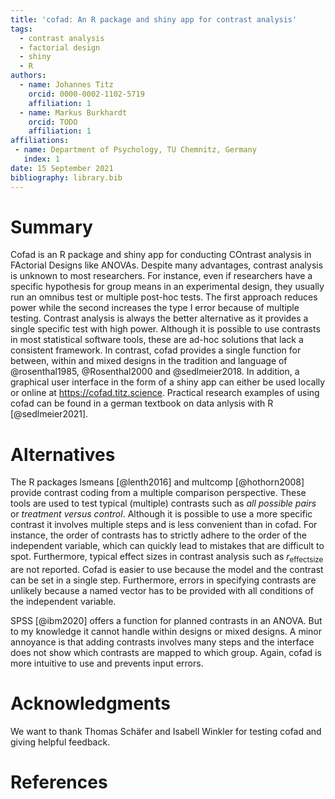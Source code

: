 ```yaml
---
title: 'cofad: An R package and shiny app for contrast analysis'
tags:
  - contrast analysis
  - factorial design
  - shiny
  - R
authors:
  - name: Johannes Titz
    orcid: 0000-0002-1102-5719
    affiliation: 1
  - name: Markus Burkhardt
    orcid: TODO
    affiliation: 1
affiliations:
 - name: Department of Psychology, TU Chemnitz, Germany
   index: 1
date: 15 September 2021
bibliography: library.bib
---
```


# Summary

Cofad is an R package and shiny app for conducting COntrast analysis in FActorial Designs like ANOVAs. Despite many advantages, contrast analysis is unknown to most researchers. For instance, even if researchers have a specific hypothesis for group means in an experimental design, they usually run an omnibus test or multiple post-hoc tests. The first approach reduces power while the second increases the type I error because of multiple testing. Contrast analysis is always the better alternative as it provides a single specific test with high power. Although it is possible to use contrasts in most statistical software tools, these are ad-hoc solutions that lack a consistent framework. In contrast, cofad provides a single function for between, within and mixed designs in the tradition and language of @rosenthal1985, @Rosenthal2000 and @sedlmeier2018. In addition, a graphical user interface in the form of a shiny app can either be used locally or online at https://cofad.titz.science. Practical research examples of using cofad can be found in a german textbook on data anlysis with R [@sedlmeier2021].

# Alternatives

The R packages lsmeans [@lenth2016] and multcomp [@hothorn2008] provide contrast coding from a multiple comparison perspective. These tools are used to test typical (multiple) contrasts such as *all possible pairs* or *treatment versus control*. Although it is possible to use a more specific contrast it involves multiple steps and is less convenient than in cofad. For instance, the order of contrasts has to strictly adhere to the order of the independent variable, which can quickly lead to mistakes that are difficult to spot. Furthermore, typical effect sizes in contrast analysis such as $r_\mathrm{effectsize}$ are not reported. Cofad is easier to use because the model and the contrast can be set in a single step. Furthermore, errors in specifying contrasts are unlikely because a named vector has to be provided with all conditions of the independent variable.

SPSS [@ibm2020] offers a function for planned contrasts in an ANOVA. But to my knowledge it cannot handle within designs or mixed designs. A minor annoyance is that adding contrasts involves many steps and the interface does not show which contrasts are mapped to which group. Again, cofad is more intuitive to use and prevents input errors.

# Acknowledgments

We want to thank Thomas Schäfer and Isabell Winkler for testing cofad and giving helpful feedback.

# References

